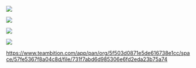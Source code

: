 

![](https://data-hz-pds.teambition.net/5fb360b822a1152c92044f8a9cc093a5d896e89b%2F5fb360b8b06a8476738848bf8e187297c173eb8a?Expires=1605605671&OSSAccessKeyId=LTAIsE5mAn2F493Q&Signature=9u%2BWcXfp5%2BOAhROf03%2F3E2%2FNff4%3D&x-oss-process=image%2Fresize%2Cm_lfit%2Cw_800%2Ch_600%2Climit_1)

![](https://data-hz-pds.teambition.net/5fb3748cb3bed1c47fa443c5a8724cba68afea24%2F5fb3748c2c0de8b6a6f649679665ba11900f7471?Expires=1605610740&OSSAccessKeyId=LTAIsE5mAn2F493Q&Signature=z%2FpAKtGK2wFg2dm2s2kFwQ6u%2BdI%3D&x-oss-process=image%2Fresize%2Cm_lfit%2Cw_800%2Ch_600%2Climit_1)

![](https://data-hz-pds.teambition.net/5fb37471fd93870475ea467d88341d8d218010b3%2F5fb374717385d58df8114d749495200286b4ee51?Expires=1605610740&OSSAccessKeyId=LTAIsE5mAn2F493Q&Signature=Xt5Ncwex5Zo3q6MVObPgNE59dXg%3D&x-oss-process=image%2Fresize%2Cm_lfit%2Cw_800%2Ch_600%2Climit_1)

![](https://data-hz-pds.teambition.net/5fb37471caa46b738c5540feaf1e967b7363ef24%2F5fb37471c19c5214747542d4885f5c8f0275ccca?Expires=1605610740&OSSAccessKeyId=LTAIsE5mAn2F493Q&Signature=URGGghdyw4knWt84nmy4wgUC%2FJI%3D&x-oss-process=image%2Fresize%2Cm_lfit%2Cw_800%2Ch_600%2Climit_1)


https://www.teambition.com/app/pan/org/5f503d0871e5de616738e1cc/space/57fe5367f8a04c8d/file/731f7abd6d985306e6fd2eda23b75a74